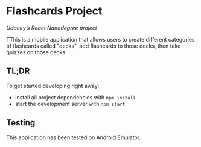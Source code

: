 # Flashcards Project

*Udacity’s React Nanodegree project* <br/>

TThis is a mobile application that allows users to create different categories of flashcards called "decks", add flashcards to those decks, then take quizzes on those decks.


## TL;DR

To get started developing right away:

* install all project dependencies with `npm install`
* start the development server with `npm start`


## Testing

This application has been tested on Android Emulator.